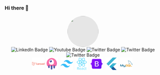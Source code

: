 ### Hi there 👋

<div id="header" align="center">
  <img style="border-radius: 100%; display: block;-webkit-user-select: none;margin: auto;cursor: zoom-in;background-color: hsl(0, 0%, 90%);transition: background-color 300ms;" src="https://dl.openseauserdata.com/cache/originImage/files/325b1f0a709b0b84934b36946e341d65.png" width="100" height="100">
  <div id="badges">
  <img src="https://img.shields.io/badge/LinkedIn-blue?style=for-the-badge&logo=linkedin&logoColor=white" alt="LinkedIn Badge"/>
  <img src="https://img.shields.io/badge/YouTube-red?style=for-the-badge&logo=youtube&logoColor=white" alt="Youtube Badge"/>
  <img src="https://img.shields.io/badge/Twitter-blue?style=for-the-badge&logo=twitter&logoColor=white" alt="Twitter Badge"/>
  <img src="https://img.shields.io/badge/Gitgub-slate?style=for-the-badge&logo=twitter&logoColor=white" alt="Twitter Badge"/>
  <img src="https://img.shields.io/badge/Instagram-pink?style=for-the-badge&logo=instagram&logoColor=white" alt="Twitter Badge"/>
</div>
</div>

<div align="center">
  <img src="https://github.com/devicons/devicon/blob/master/icons/laravel/laravel-original-wordmark.svg" title="Git" **alt="Git" width="40" height="40"/>
  <img src="https://github.com/devicons/devicon/blob/master/icons/livewire/livewire-original.svg" title="livewire" alt="livewire" width="40" height="40"/>&nbsp;
  <img src="https://github.com/devicons/devicon/blob/master/icons/tailwindcss/tailwindcss-original.svg" title="tailwindcss" alt="tailwindcss" width="40" height="40"/>&nbsp;
  <img src="https://github.com/devicons/devicon/blob/master/icons/react/react-original-wordmark.svg" title="React" alt="React" width="40" height="40"/>&nbsp;
  <img src="https://github.com/devicons/devicon/blob/master/icons/bootstrap/bootstrap-original.svg" title="React" alt="React" width="40" height="40"/>&nbsp;
  <img src="https://github.com/devicons/devicon/blob/master/icons/flutter/flutter-original.svg" title="Flutter" alt="Flutter" width="40" height="40"/>&nbsp;
  <img src="https://github.com/devicons/devicon/blob/master/icons/mysql/mysql-original-wordmark.svg" title="MySQL"  alt="MySQL" width="40" height="40"/>&nbsp;
</div>


<!--
**masjhancoook/masjhancoook** is a ✨ _special_ ✨ repository because its `README.md` (this file) appears on your GitHub profile.

Here are some ideas to get you started:

- 🔭 I’m currently working on ...
- 🌱 I’m currently learning ...
- 👯 I’m looking to collaborate on ...
- 🤔 I’m looking for help with ...
- 💬 Ask me about ...
- 📫 How to reach me: ...
- 😄 Pronouns: ...
- ⚡ Fun fact: ...
-->

